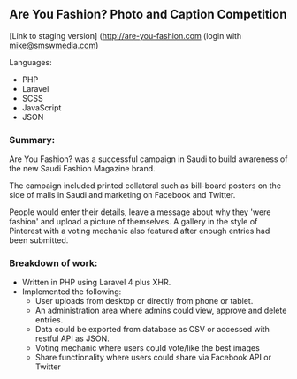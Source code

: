## Are You Fashion? Photo and Caption Competition

[Link to staging version] (http://are-you-fashion.com (login with mike@smswmedia.com)

Languages:
- PHP
- Laravel
- SCSS
- JavaScript
- JSON


### Summary:
Are You Fashion? was a successful campaign in Saudi to build awareness of the new Saudi Fashion Magazine brand.

The campaign included printed collateral such as bill-board posters on the side of malls in Saudi and marketing on Facebook and Twitter. 

People would enter their details, leave a message about why they 'were fashion' and upload a picture of themselves. A gallery in the style of Pinterest with a voting mechanic also featured after enough entries had been submitted.

### Breakdown of work:
- Written in PHP using Laravel 4 plus XHR.
- Implemented the following:
	- User uploads from desktop or directly from phone or tablet.
	- An administration area where admins could view, approve and delete entries.
	- Data could be exported from database as CSV or accessed with restful API as JSON.
	- Voting mechanic where users could vote/like the best images
	- Share functionality where users could share via Facebook API or Twitter
